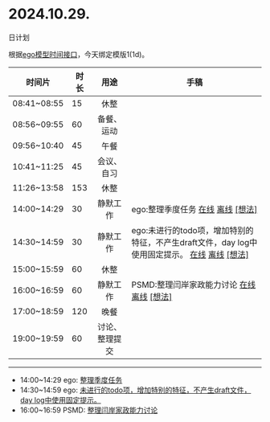# 2024.10.29.
日计划

根据[ego模型时间接口](https://gitee.com/hyg/blog/blob/master/timeflow.md)，今天绑定模版1(1d)。

| 时间片 | 时长 | 用途 | 手稿 |
| --- | --- | :---: | --- |
| 08:41~08:55 | 15 | 休整 |  |
| 08:56~09:55 | 60 | 备餐、运动 |  |
| 09:56~10:40 | 45 | 午餐 |  |
| 10:41~11:25 | 45 | 会议、自习 |  |
| 11:26~13:58 | 153 | 休整 |  |
| 14:00~14:29 | 30 | 静默工作 | ego:整理季度任务 [在线](http://simp.ly/p/8t3vlk) [离线](../../draft/2024/10/20241029140000.md) <a href="mailto:huangyg@mars22.com?subject=关于2024.10.29.[ego:整理季度任务]任务&body=日期: 20241029%0D%0A序号: 5%0D%0A手稿:../../draft/2024/10/20241029140000.md%0D%0A---请勿修改邮件主题及以上内容 从下一行开始写您的想法---%0D%0A">[想法]</a> |
| 14:30~14:59 | 30 | 静默工作 | ego:未进行的todo项，增加特别的特征，不产生draft文件，day log中使用固定提示。 [在线](http://simp.ly/p/5k9gJy) [离线](../../draft/2024/10/20241029143000.md) <a href="mailto:huangyg@mars22.com?subject=关于2024.10.29.[ego:未进行的todo项，增加特别的特征，不产生draft文件，day log中使用固定提示。]任务&body=日期: 20241029%0D%0A序号: 6%0D%0A手稿:../../draft/2024/10/20241029143000.md%0D%0A---请勿修改邮件主题及以上内容 从下一行开始写您的想法---%0D%0A">[想法]</a> |
| 15:00~15:59 | 60 | 休整 |  |
| 16:00~16:59 | 60 | 静默工作 | PSMD:整理闫岸家政能力讨论 [在线](http://simp.ly/p/4QDThK) [离线](../../draft/2024/10/20241029160000.md) <a href="mailto:huangyg@mars22.com?subject=关于2024.10.29.[PSMD:整理闫岸家政能力讨论]任务&body=日期: 20241029%0D%0A序号: 8%0D%0A手稿:../../draft/2024/10/20241029160000.md%0D%0A---请勿修改邮件主题及以上内容 从下一行开始写您的想法---%0D%0A">[想法]</a> |
| 17:00~18:59 | 120 | 晚餐 |  |
| 19:00~19:59 | 60 | 讨论、整理提交 |  |

---

- 14:00~14:29	ego: [整理季度任务](../../draft/2024/10/20241029.01.md)
- 14:30~14:59	ego: [未进行的todo项，增加特别的特征，不产生draft文件，day log中使用固定提示。](../../draft/2024/10/20241029.02.md)
- 16:00~16:59	PSMD: [整理闫岸家政能力讨论](../../draft/2024/10/20241029.03.md)

